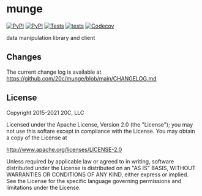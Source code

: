 # munge

[![PyPI](https://img.shields.io/pypi/v/munge.svg?maxAge=3600)](https://pypi.python.org/pypi/munge)
[![PyPI](https://img.shields.io/pypi/pyversions/munge.svg?maxAge=600)](https://pypi.python.org/pypi/munge)
[![Tests](https://github.com/20c/munge/workflows/tests/badge.svg)](https://github.com/20c/munge)
[![tests](https://github.com/20c/munge/actions/workflows/tests.yaml/badge.svg)](https://github.com/20c/munge/actions/workflows/tests.yaml)
[![Codecov](https://img.shields.io/codecov/c/github/20c/munge/main.svg?maxAge=3600)](https://codecov.io/github/20c/munge?branch=main)

data manipulation library and client

## Changes

The current change log is available at <https://github.com/20c/munge/blob/main/CHANGELOG.md>


## License

Copyright 2015-2021 20C, LLC

Licensed under the Apache License, Version 2.0 (the "License");
you may not use this softare except in compliance with the License.
You may obtain a copy of the License at

   http://www.apache.org/licenses/LICENSE-2.0

Unless required by applicable law or agreed to in writing, software
distributed under the License is distributed on an "AS IS" BASIS,
WITHOUT WARRANTIES OR CONDITIONS OF ANY KIND, either express or implied.
See the License for the specific language governing permissions and
limitations under the License.